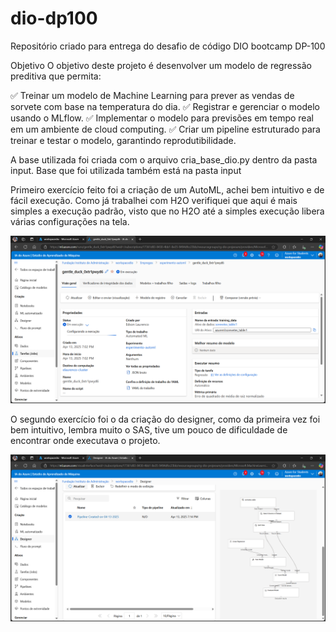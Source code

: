 # dio-dp100
Repositório criado para entrega do desafio de código DIO bootcamp DP-100

Objetivo
O objetivo deste projeto é desenvolver um modelo de regressão preditiva que permita: 

✅ Treinar um modelo de Machine Learning para prever as vendas de sorvete com base na temperatura do dia.
✅ Registrar e gerenciar o modelo usando o MLflow.
✅ Implementar o modelo para previsões em tempo real em um ambiente de cloud computing.
✅ Criar um pipeline estruturado para treinar e testar o modelo, garantindo reprodutibilidade.


A base utilizada foi criada com o arquivo cria_base_dio.py dentro da pasta input.
Base que foi utilizada também está na pasta input

Primeiro exercício feito foi a criação de um AutoML, achei bem intuitivo e de fácil execução. Como já trabalhei com H2O verifiquei que aqui é mais simples a execução padrão, visto que no H2O até a simples execução libera várias configurações na tela.

<img src="https://github.com/elaurenco/dio-dp100/blob/main/inputs/auto_ml.png" alt="Texto Alternativo">

O segundo exercício foi o da criação do designer, como da primeira vez foi bem intuitivo, lembra muito o SAS, tive um pouco de dificuldade de encontrar onde executava o projeto.

<img src="https://github.com/elaurenco/dio-dp100/blob/main/inputs/designer.png" alt="Texto Alternativo">


